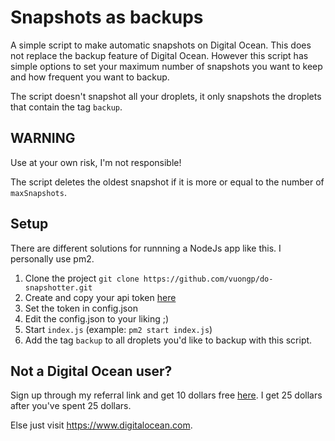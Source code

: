 # Snapshots as backups
A simple script to make automatic snapshots on Digital Ocean. This does not replace the backup feature of Digital Ocean. However this script has simple options to set your maximum number of snapshots you want to keep and how frequent you want to backup.

The script doesn't snapshot all your droplets, it only snapshots the droplets that contain the tag `backup`.

## WARNING
Use at your own risk, I'm not responsible!

The script deletes the oldest snapshot if it is more or equal to the number of `maxSnapshots`.

## Setup
There are different solutions for runnning a NodeJs app like this. I personally use pm2.

1. Clone the project `git clone https://github.com/vuongp/do-snapshotter.git`
2. Create and copy your api token [here](https://cloud.digitalocean.com/settings/api/tokens)
3. Set the token in config.json
4. Edit the config.json to your liking ;)
5. Start `index.js` (example: `pm2 start index.js`)
6. Add the tag `backup` to all droplets you'd like to backup with this script.

## Not a Digital Ocean user?
Sign up through my referral link and get 10 dollars free [here](https://m.do.co/c/4677c3aa4d23). I get 25 dollars after you've spent 25 dollars.

Else just visit https://www.digitalocean.com.
